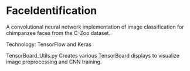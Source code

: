 # FaceIdentification
 A convolutional neural network implementation of image classification for chimpanzee faces from the C-Zoo dataset.

 Technology: TensorFlow and Keras

 TensorBoard_Utils.py 
   Creates various TensorBoard displays to visualize image preprocessing and CNN training. 
